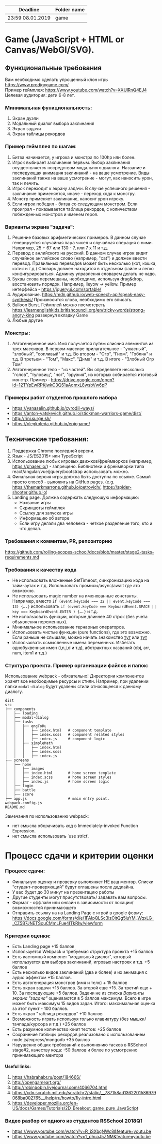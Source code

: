 | Deadline  | Folder name |
|-----------|-------------|
| 23:59 08.01.2019 | game |

# Game (JavaScript + HTML or Canvas/WebGl/SVG).
## Функциональные требования
Вам необходимо сделать упрощенный клон игры https://www.prodigygame.com/  
Пример геймплея: https://www.youtube.com/watch?v=XXUIRnQ4EJ4  
Целевая аудитория: дети 6-8 лет.

### Минимальная функциональность:
  1) Экран дуэли
  2) Модальный диалог выбора заклинания
  3) Экран задачи
  4) Экран таблицы рекордов
  
### Пример геймплея по шагам:
1. Битва начинается, у игрока и монстра по 100hp или более.
2. Игрок выбирает заклинание первым. Выбор заклинания осуществляется посредством модального диалога. Название и последующая анимация заклинаний - на ваше усмотрение. Виды заклинаний также на ваше усмотрение - могут, как наносить урон, так и лечить. 
3. Игрок переходит к экрану задачи. В случае успешного решения - заклинание применяется, иначе - переход хода к монстру. 
4. Монстр применяет заклинание, наносит урон игроку.
5. Если игрок победил - битва со следующим монстром. Если проиграл - показывается таблица рекордов, с количеством побежденных монстров и именем героя. 

### Варианты экрана "задача":
 1) Решение базовых арифметических примеров. В данном случае генерируется случайная пара чисел и случайная операция с ними.  Например, 25 + 67 или 130 - 7, или 7 x 11 и т.д.
 2) Перевод с анлийского на русский. В данном случае игрок видит случайное английское слово (например, "cat") и должен ввести перевод. Правильных переводов может быть несколько (кот, кошка, котик и т.д.) Словарь должен находится в отдельном файле и легко конфигурироваться. Админку управления словарем делать не надо.  
 3) Буквы слова перемешаны, необходимо, используя drag&drop, восстановить порядок. Например, lleyow -> yellow. Пример интерфейса - https://jqueryui.com/sortable/
 4) Аудирование. https://mdn.github.io/web-speech-api/speak-easy-synthesis/ Произносится слово, необходимо его вписать.
 5) Balloon Burst. Геймплей можно посмотереть https://learnenglishkids.britishcouncil.org/en/tricky-words/strong-angry-king развернул вкладку Game 
 5) Любые другие
 
### Монстры:
1) Автогенеренное имя. Имя получается путем слияния элементов из трех массивов. 
   В первом массиве прилагательное - "ужасный", "злобный", "сопливый" и т.д. 
   Во втором - "Огр", "Гном", "Гоблин" и т.д.
   В третьем - "Том", "Макс", "Дима" и т.д.
   В итоге - "Злобный Огр Том"
 2) Автогенеренное тело - "из частей". Вы определяете несколько "голов", "туловищ", "ног", "оружия", из которых собирается итоговый монстр. 
 Пример - https://drive.google.com/open?id=12TYpEwRPKjwkC3Q61aAqmxL8wsbVw6pP
 
 ### Примеры работ студентов прошлого набора
- https://yanaselin.github.io/cyrodiil-ways/
- https://anton-yatskevich.github.io/stickman-warriors-game/dist/
- http://rini.surge.sh/
- https://olegkoleda.github.io/epicgame/
 
## Технические требования:
1) Поддержка Сhrome последней версии. 
2) Язык - JS/ES2015+ или TypeScript
3) Использование любых игровых движков/фреймворков (например, https://phaser.io/) - запрещено. 
   Библиотеки и фреймворки типа react/angular/vue/jquery/bootstrap использовать можно.
4) Финальная версия игры должна быть доступна по ссылке. Самый просто способ - выложить на GitHub pages. (e.g. https://themarkmarrone.github.io/petrovich/, https://spider-shooter.github.io)
5) Landing page. Должна содержать следующую информацию:
   - Название игры
   - Скриншоты геймплея
   - Ссылку для запуска игры
   - Информацию об авторе 
   - Если игру делали два человека - четкое разделение того, кто и что делал. 
 
### Требования к коммитам, PR, репозиторию
https://github.com/rolling-scopes-school/docs/blob/master/stage2-tasks-requirements.md
  
### Требования к качеству кода
- Не использовать вложенные SetTimeout, синхронизацию кода на тайм-аутах и т.д. Использовать промисы/async/await где это возможно.
- Не использовать magic number на именованные константы.
Например, вместо `if (event.keyCode === 32 || event.keyCode === 13) {….}` использовать `if (event.keyCode === KeyboardEvent.SPACE || key === KeyboardEvent.ENTER ) {….}` и т.д.
- Не использовать функции, которые длиннее 40 строк (без учета объявления переменных).
- Минимальное использование тернарных операторов.
- Использовать чистые функции (pure functions), где это возможно. Если раньше не слышали, можно начать знакомство [тут](https://medium.com/@jamesjefferyuk/javascript-what-are-pure-functions-4d4d5392d49c) или [тут](https://medium.com/javascript-scene/master-the-javascript-interview-what-is-a-pure-function-d1c076bec976) 
- Использовать осмысленные имена переменных. Избегать однобуквенных имен (i,n,j,d и т.д), абстрактных названий (obj, arr, num, item1 и т.д.)

### Cтуктура проекта. Пример организации файлов и папок:
Использование webpack - обязательно! Директории компонентов хранят все необходимые ресурсы и стили. Например, при удалении папки `modal-dialog` будут удалены стили относящееся к данному диалогу. 
    
    dist
    src
    ├── components                
    │   ├── loading
    │   ├── modal-dialog
    │   ├── tasks
    │   │   ├── engToRu
    │   │   │   ├── index.html   # component template
    │   │   │   ├── index.scss   # component related styles
    │   │   │   ├── index.js     # component logic
    │   │   ├── simpleMath
    │   │   │   ├── index.html
    │   │   │   ├── index.scss
    │   │   │   ├── index.js
    ├── screens
    │   ├── home
    │   │   ├── images
    │   │   ├── index.html       # home screen template
    │   │   ├── index.scss       # home screen styles
    │   │   ├── index.js         # home screen logic
    │   ├── login
    │   ├── battle
    │   ├── score
    ├── app.js                   # main entry point.
    webpack.config.js
    README.md
    
Замечания по использованию webpack:
- нет смысла оборачивать код в Immediately-invoked Function Expression.
- нет смысла использовать 'use strict'.

# Процесс сдачи и критерии оценки
### Процесс сдачи: 
 - Финальную оценку и проверку выполяняет НЕ ваш ментор. Списки "студент-проверяющий" будут оглашены после дедлайна.
 - У вас будет до 30 минут на презентацию работы
 - Другие студенты могут присутствовать/ задавать вам вопросы.
 - Формат - оффлайн или онлайн в зависимости от локации/возможностей принимающего
 - Отправить ссылку на на Landing Page c игрой в google форму: https://docs.google.com/forms/d/e/1FAIpQLSc3izOitQg5luYM_WqxLG-_CZ5B7JNETSouCMmLFue4ITkRIw/viewform
 

### Критерии оценки:
- Есть Landing page +15 баллов
- Используется Webpack и требуемая структура проекта +15 баллов
- Есть кастомный компонет "модальный диалог", который используется для выбора заклинаний, игровых настроек и т.д. +5 баллов
- Есть несколько видов заклинаний (два и более) и их анимация с аудио эффектом +15 баллов.
- Есть автогенерация монстров (имя и тело) + 15 баллов
- Есть экран задачи +15 баллов. За второй еще +15. За третий еще + 10. За последующие +5 баллов. Задачи не из списка *Варианты экрана "задача"* оцениваются в 5 баллов максимум. Всего в игре может быть максимум 15 видов задач. Итого: максимальная оценка за этот пункт - 100 баллов. 
- Есть экран "таблица рекордов" +10 баллов 
- Возможность играть используя только клавиатуру (без мышки/тачпада/курсора и т.д.) +25 баллов
- Есть разумное количество юнит тестов: +25 баллов
- Сохранение таблицы рекордов реализовано с использованием node.js/express/mongodb +35 баллов 
- Нарушение общих требований к выполнению тасков в RSSchool stage#2, качеству кода: -50 баллов и более по усмотрению принимающего ментора

#### Useful links:
1) https://habrahabr.ru/post/184666/  
2) http://opengameart.org/
3) http://robinbobin.livejournal.com/4066704.html
4) https://cdn.scratch.mit.edu/scratchr2/static/__787158ad1362201586979068ba002765__/help/ru/howto/fly-intro.html
5) https://developer.mozilla.org/en-US/docs/Games/Tutorials/2D_Breakout_game_pure_JavaScript

### Видео разбор от одного из студентов RSSchool 2018Q1
- https://www.youtube.com/watch?v=R_iSXbgNWc8&feature=youtu.be
- https://www.youtube.com/watch?v=1_phuaJ5ZNM&feature=youtu.be



